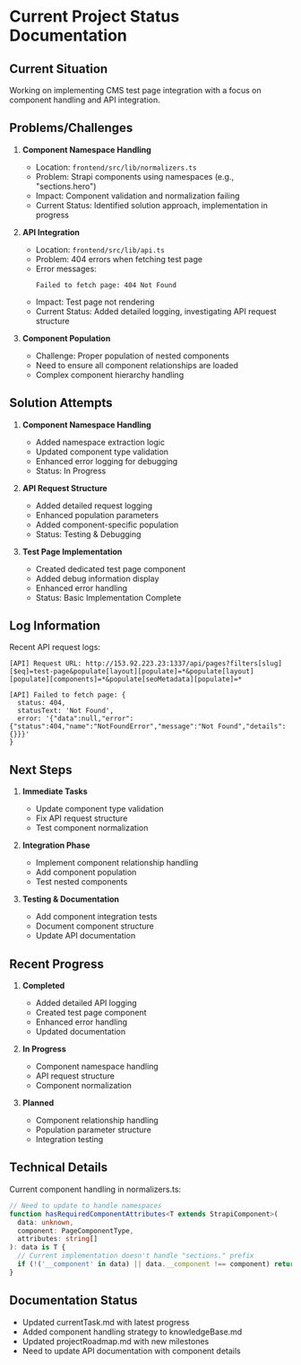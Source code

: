 # Current Project Status Documentation

## Current Situation
Working on implementing CMS test page integration with a focus on component handling and API integration.

## Problems/Challenges

1. **Component Namespace Handling**
   - Location: `frontend/src/lib/normalizers.ts`
   - Problem: Strapi components using namespaces (e.g., "sections.hero")
   - Impact: Component validation and normalization failing
   - Current Status: Identified solution approach, implementation in progress

2. **API Integration**
   - Location: `frontend/src/lib/api.ts`
   - Problem: 404 errors when fetching test page
   - Error messages:
     ```
     Failed to fetch page: 404 Not Found
     ```
   - Impact: Test page not rendering
   - Current Status: Added detailed logging, investigating API request structure

3. **Component Population**
   - Challenge: Proper population of nested components
   - Need to ensure all component relationships are loaded
   - Complex component hierarchy handling

## Solution Attempts

1. **Component Namespace Handling**
   - Added namespace extraction logic
   - Updated component type validation
   - Enhanced error logging for debugging
   - Status: In Progress

2. **API Request Structure**
   - Added detailed request logging
   - Enhanced population parameters
   - Added component-specific population
   - Status: Testing & Debugging

3. **Test Page Implementation**
   - Created dedicated test page component
   - Added debug information display
   - Enhanced error handling
   - Status: Basic Implementation Complete

## Log Information

Recent API request logs:
```
[API] Request URL: http://153.92.223.23:1337/api/pages?filters[slug][$eq]=test-page&populate[layout][populate]=*&populate[layout][populate][components]=*&populate[seoMetadata][populate]=*

[API] Failed to fetch page: {
  status: 404,
  statusText: 'Not Found',
  error: '{"data":null,"error":{"status":404,"name":"NotFoundError","message":"Not Found","details":{}}}'
}
```

## Next Steps

1. **Immediate Tasks**
   - Update component type validation
   - Fix API request structure
   - Test component normalization

2. **Integration Phase**
   - Implement component relationship handling
   - Add component population
   - Test nested components

3. **Testing & Documentation**
   - Add component integration tests
   - Document component structure
   - Update API documentation

## Recent Progress

1. **Completed**
   - Added detailed API logging
   - Created test page component
   - Enhanced error handling
   - Updated documentation

2. **In Progress**
   - Component namespace handling
   - API request structure
   - Component normalization

3. **Planned**
   - Component relationship handling
   - Population parameter structure
   - Integration testing

## Technical Details

Current component handling in normalizers.ts:
```typescript
// Need to update to handle namespaces
function hasRequiredComponentAttributes<T extends StrapiComponent>(
  data: unknown,
  component: PageComponentType,
  attributes: string[]
): data is T {
  // Current implementation doesn't handle "sections." prefix
  if (!('__component' in data) || data.__component !== component) return false;
}
```

## Documentation Status
- Updated currentTask.md with latest progress
- Added component handling strategy to knowledgeBase.md
- Updated projectRoadmap.md with new milestones
- Need to update API documentation with component details
